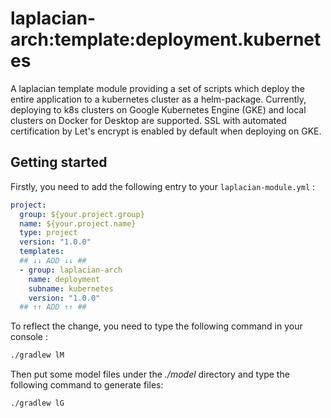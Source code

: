 # laplacian-arch:template:deployment.kubernetes

A laplacian template module providing a set of scripts which deploy the entire application to a kubernetes
cluster as a helm-package.
Currently, deploying to k8s clusters on Google Kubernetes Engine (GKE)
and local clusters on Docker for Desktop are supported.
SSL with automated certification by Let's encrypt is enabled by default when deploying on GKE.



## Getting started

Firstly, you need to add the following entry to your `laplacian-module.yml` :

```yaml
project:
  group: ${your.project.group}
  name: ${your.project.name}
  type: project
  version: "1.0.0"
  templates:
  ## ↓↓ ADD ↓↓ ##
  - group: laplacian-arch
    name: deployment
    subname: kubernetes
    version: "1.0.0"
  ## ↑↑ ADD ↑↑ ##
```

To reflect the change, you need to type the following command in your console :
```bash
./gradlew lM
```

Then put some model files under the *./model* directory and type the following command to generate files:
```bash
./gradlew lG
```